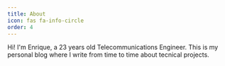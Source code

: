 ```yaml
---
title: About
icon: fas fa-info-circle
order: 4
---
```


Hi! I'm Enrique, a 23 years old Telecommunications Engineer. This is my personal blog where I write from time to time about tecnical projects.
